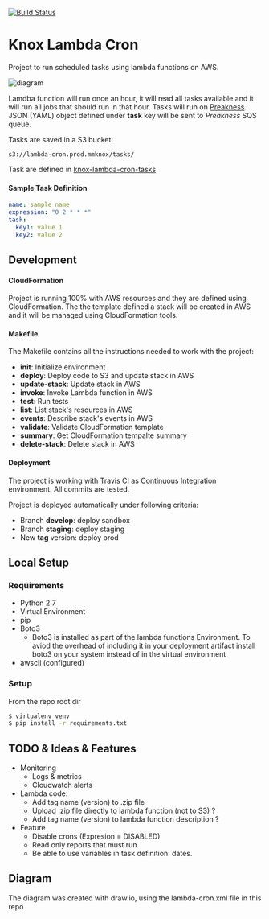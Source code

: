 [![Build Status](https://travis-ci.com/MediaMath/knox-lambda-cron.svg?token=tMt81cZ8XUGin1RurU5s&branch=master)](https://travis-ci.com/MediaMath/knox-lambda-cron)

# Knox Lambda Cron

Project to run scheduled tasks using lambda functions on AWS.

![diagram](/diagram.png)

Lamdba function will run once an hour, it will read all tasks available and it
will run all jobs that should run in that hour.
Tasks will run on [Preakness](https://github.com/MediaMath/preakness). JSON (YAML) object
defined under **task** key will be sent to *Preakness* SQS queue.

Tasks are saved in a S3 bucket:

```
s3://lambda-cron.prod.mmknox/tasks/
```

Task are defined in [knox-lambda-cron-tasks](https://github.com/MediaMath/knox-lambda-cron-tasks)

#### Sample Task Definition

``` yaml
name: sample name
expression: "0 2 * * *"
task:
  key1: value 1
  key2: value 2
```

## Development

#### CloudFormation
Project is running 100% with AWS resources and they are defined using CloudFormation.
The the template defined a stack will be created in AWS and it will be managed using
CloudFormation tools.

#### Makefile
The Makefile contains all the instructions needed to work with the project:

* **init**: Initialize environment
* **deploy**: Deploy code to S3 and update stack in AWS
* **update-stack**: Update stack in AWS
* **invoke**: Invoke Lambda function in AWS
* **test**: Run tests
* **list**: List stack's resources in AWS
* **events**: Describe stack's events in AWS
* **validate**: Validate CloudFormation template
* **summary**: Get CloudFormation tempalte summary
* **delete-stack**: Delete stack in AWS

#### Deployment
The project is working with Travis CI as Continuous Integration environment. All commits are
tested.

Project is deployed automatically under following criteria:

* Branch **develop**: deploy sandbox
* Branch **staging**: deploy staging
* New **tag** version: deploy prod

## Local Setup

### Requirements
- Python 2.7
- Virtual Environment
- pip
- Boto3
  - Boto3 is installed as part of the lambda functions Environment.  To aviod the overhead of including it in your deployment artifact install boto3 on your system instead of in the virtual environment
- awscli (configured)

### Setup
From the repo root dir
``` bash
$ virtualenv venv
$ pip install -r requirements.txt
```

## TODO & Ideas & Features

* Monitoring
    * Logs & metrics
    * Cloudwatch alerts
* Lambda code:
    * Add tag name (version) to .zip file
    * Upload .zip file directly to lambda function (not to S3) ?
    * Add tag name (version) to lambda function description ?
* Feature
    * Disable crons (Expresion = DISABLED)
    * Read only reports that must run
    * Be able to use variables in task definition: dates.
    
## Diagram
The diagram was created with draw.io, using the lambda-cron.xml file in this repo